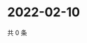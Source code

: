 # 2022-02-10

共 0 条

<!-- BEGIN WEIBO -->
<!-- 最后更新时间 Thu Feb 10 2022 11:00:51 GMT+0800 (China Standard Time) -->

<!-- END WEIBO -->
